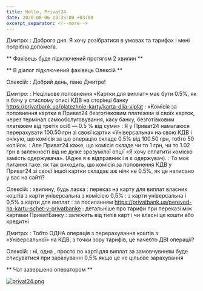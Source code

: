 ```yaml
---
title: Hello, Privat24
date: 2020-08-06 13:35:00 +03:00
excerpt_separator: <!--more-->
---
```


<!--more-->
Дмитро:
:   Доброго дня. Я хочу розібратися в умовах та тарифах і мені потрібна допомога.

** Фахівець буде підключений протягом 2 хвилин **

** В діалог підключений фахівець Олексій **

Олексій:
:   Добрий день, пане Дмитре!

Дмитро:
:   Нецільове поповнення «Картки для виплат» має бути 0.5%, як я бачу у стислому описі КДВ на сторінці банку <https://privatbank.ua/platezhnie-karty/karta-dlia-viplat>
:   «Комісія за поповнення картки в Приват24 безготівковим платежем зі своїх карток, через термінал самообслуговування, касу банку, безготівковим платежем від третіх осіб — 0.5 % від суми»
:   Я у Приват24 намагаюся перерахувати 100.50 грн зі своєї картки «Універсальна» на свою КДВ і очікую, що комісія за цю операцію складе 0.5% від 100.50 грн, тобто 50 копійок.
:   Але Приват24 каже, що комісія складе чи то 1 грн, чи то 1.02 грн в залежності від не дуже зрозумілої опції «Я хочу сплатити комісію замість одержувача». (Адже я є відправник і я є одержувач).
:   То моє питання таке: як так виходить, що комісія за поповнення КДВ у Приват24 зі своєї іншої картки складає аж ніяк не 0.5%, як це написано у вас на сайті?

Олексій:
:   хвилину, будь ласка
:   переказ на карту для виплат власних коштів з карти універсальна з комісією 0,5%
:   з карти універсальна і 0,5% з карти для виплат
:   за посиланням <https://privatbank.ua/perevod-na-kartu-schet-v-privatbanke>
:   детальніше про тарифи при переказі між картами ПриватБанку
:   залежить від типів карт і чи власні це кошти або кредитні

Дмитро:
:   Тобто ОДНА операція з перерахування коштів з «Універсальної» на КДВ, з точки зору тарифів, це начебто ДВІ операції?

Олексій:
:   ні, одна , просто по карті для виплат за замовчувнням буде списуватися при зарахуванні 0,5% якщо це не цільове зарахування

** Чат завершено оператором **

[![privat24.png](/uploads/privat24.png)](/uploads/privat24.png)
